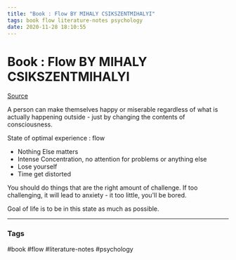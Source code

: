```yaml
---
title: "Book : Flow BY MIHALY CSIKSZENTMIHALYI"
tags: book flow literature-notes psychology
date: 2020-11-28 18:10:55
---
```


# Book : Flow BY MIHALY CSIKSZENTMIHALYI

[Source](https://www.youtube.com/watch?v=8h6IMYRoCZw)

A person can make themselves happy or miserable regardless of what is actually happening outside - just by changing the contents of consciousness.

State of optimal experience : flow
- Nothing Else matters
- Intense Concentration, no attention for problems or anything else
- Lose yourself
- Time get distorted

You should do things that are the right amount of challenge. If too challenging, it will lead to anxiety - it too little, you'll be bored.

Goal of life is to be in this state as much as possible.



---
### Tags
#book #flow #literature-notes #psychology
